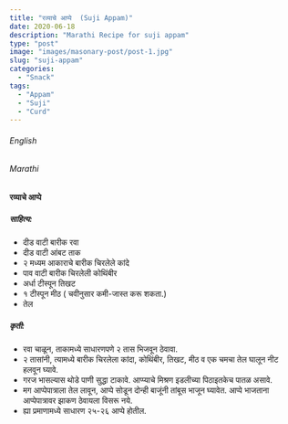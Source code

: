 ```yaml
---
title: "रव्याचे आप्पे  (Suji Appam)"
date: 2020-06-18
description: "Marathi Recipe for suji appam"
type: "post"
image: "images/masonary-post/post-1.jpg"
slug: "suji-appam"
categories: 
  - "Snack"
tags:
  - "Appam"
  - "Suji"
  - "Curd"
---
```


###### English






###### Marathi


#### रव्याचे आप्पे



##### साहित्य:

- दीड वाटी बारीक रवा 
- दीड वाटी आंबट ताक 
- २ मध्यम आकाराचे बारीक चिरलेले कांदे 
- पाव वाटी बारीक चिरलेली कोथिंबीर 
- अर्धा टीस्पून तिखट  
- १ टीस्पून मीठ ( चवीनुसार कमी-जास्त करू शकता.)
- तेल  


##### कृती: 


- रवा चाळून, ताकामध्ये साधारणपणे २ तास भिजवून ठेवावा. 
- २ तासांनी, त्यामध्ये बारीक चिरलेला कांदा, कोथिंबीर, तिखट, मीठ व एक चमचा तेल घालून नीट हलवून घ्यावे. 
- गरज भासल्यास थोडे पाणी सुद्धा टाकावे. आप्प्याचे मिश्रण इडलीच्या पिठाइतकेच पातळ असावे. 
- मग आप्पेपात्राला तेल लावून, आप्पे सोडून दोन्ही बाजूंनी तांबूस भाजून घ्यावेत. आप्पे भाजताना आप्पेपात्रावर झाकण ठेवायला विसरू नये. 
- ह्या प्रमाणामध्ये साधारण २५-२६ आप्पे होतील. 
